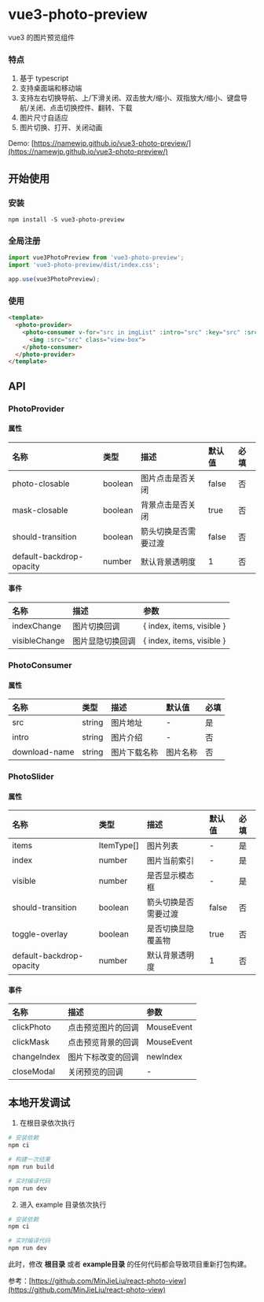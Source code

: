 # vue3-photo-preview
vue3 的图片预览组件

### 特点
1. 基于 typescript 
2. 支持桌面端和移动端
3. 支持左右切换导航、上/下滑关闭、双击放大/缩小、双指放大/缩小、键盘导航/关闭、点击切换控件、翻转、下载
4. 图片尺寸自适应
5. 图片切换、打开、关闭动画

Demo: [https://namewjp.github.io/vue3-photo-preview/](https://namewjp.github.io/vue3-photo-preview/)

## 开始使用
### 安装
```
npm install -S vue3-photo-preview
```
### 全局注册
```js
import vue3PhotoPreview from 'vue3-photo-preview';
import 'vue3-photo-preview/dist/index.css';

app.use(vue3PhotoPreview);
```

### 使用
```html
<template>
  <photo-provider>
    <photo-consumer v-for="src in imgList" :intro="src" :key="src" :src="src">
      <img :src="src" class="view-box">
    </photo-consumer>
  </photo-provider>
</template>
```

## API
### PhotoProvider
#### 属性
| 名称 | 类型 | 描述 | 默认值 | 必填 |
| :-----| :---- | :---- | :---- | :---- |
| photo-closable | boolean | 图片点击是否关闭 | false | 否 |
| mask-closable | boolean | 背景点击是否关闭 | true | 否 |
| should-transition | boolean | 箭头切换是否需要过渡 | false | 否 |
| default-backdrop-opacity | number | 默认背景透明度 | 1 | 否 |
#### 事件
| 名称 | 描述 | 参数 |
| :-----| :---- | :---- |
| indexChange | 图片切换回调 | { index, items, visible } |
| visibleChange | 图片显隐切换回调 | { index, items, visible } |

### PhotoConsumer
#### 属性
| 名称 | 类型 | 描述 | 默认值 | 必填 |
| :-----| :---- | :---- | :---- | :---- |
| src | string | 图片地址 | - | 是 |
| intro | string | 图片介绍 | - | 否 |
| download-name | string | 图片下载名称 | 图片名称 | 否 |

### PhotoSlider
#### 属性
| 名称 | 类型 | 描述 | 默认值 | 必填 |
| :-----| :---- | :---- | :---- | :---- |
| items | ItemType[] | 图片列表 | - | 是 |
| index | number | 图片当前索引 | - | 是 |
| visible | number | 是否显示模态框 | - | 是 |
| should-transition | boolean | 箭头切换是否需要过渡 | false | 否 |
| toggle-overlay | boolean | 是否切换显隐覆盖物 | true | 否 |
| default-backdrop-opacity | number | 默认背景透明度 | 1 | 否 |
#### 事件
| 名称 | 描述 | 参数 |
| :-----| :---- | :---- |
| clickPhoto | 点击预览图片的回调 | MouseEvent |
| clickMask | 点击预览背景的回调 | MouseEvent |
| changeIndex | 图片下标改变的回调 | newIndex |
| closeModal | 关闭预览的回调 | - |

## 本地开发调试

1. 在根目录依次执行
```bash
# 安装依赖
npm ci

# 构建一次结果
npm run build

# 实时编译代码
npm run dev
```

2. 进入 example 目录依次执行
```bash
# 安装依赖
npm ci 

# 实时编译代码
npm run dev
```

此时，修改 **根目录** 或者 **example目录** 的任何代码都会导致项目重新打包构建。 


参考：[https://github.com/MinJieLiu/react-photo-view](https://github.com/MinJieLiu/react-photo-view)
